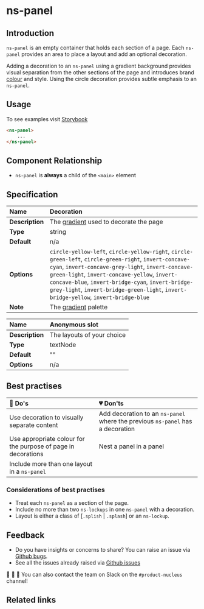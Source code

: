 # ns-panel

## Introduction

`ns-panel` is an empty container that holds each section of a page. Each `ns-panel` provides an area to place a layout and add an optional decoration.

Adding a decoration to an `ns-panel` using a gradient background provides visual separation from the other sections of the page and introduces brand [colour](https://docs.britishgas.design/foundation/colours) and style. Using the circle decoration provides subtle emphasis to an `ns-panel`.

## Usage

To see examples visit [Storybook](https://library.britishgas.design)

```html
<ns-panel>
    ...
</ns-panel>
```

## Component Relationship

* `ns-panel` is **always** a child of the `<main>` element  

## Specification

| **Name** | Decoration |
| :--- | :--- |
| **Description** | The [gradient](https://docs.britishgas.design/foundation/gradients) used to decorate the page |
| **Type** | string |
| **Default** | n/a |
| **Options** | `circle-yellow-left`, `circle-yellow-right`, `circle-green-left`, `circle-green-right`, `invert-concave-cyan`, `invert-concave-grey-light`, `invert-concave-green-light`, `invert-concave-yellow`, `invert-concave-blue`, `invert-bridge-cyan`, `invert-bridge-grey-light`, `invert-bridge-green-light`, `invert-bridge-yellow`, `invert-bridge-blue` |
| **Note** | The [gradient](https://docs.britishgas.design/foundation/gradients) palette |

| **Name** | Anonymous slot |
| :--- | :--- |
| **Description** | The layouts of your choice |
| **Type** | textNode |
| **Default** | "" |
| **Options** | n/a |

## Best practises

| 💚 Do's | 💔 Don'ts |
| :--- | :--- |
| Use decoration to visually separate content | Add decoration to an `ns-panel` where the previous `ns-panel` has a decoration |
| Use appropriate colour for the purpose of page in decorations | Nest a panel in a panel |
| Include more than one layout in a `ns-panel` | |

### Considerations of best practises

* Treat each `ns-panel` as a section of the page.
* Include no more than two `ns-lockups` in one `ns-panel` with a decoration.
* Layout is either a class of [`.splish` | `.splash`] or an `ns-lockup`.

## Feedback

* Do you have insights or concerns to share? You can raise an issue via [Github bugs](https://github.com/ConnectedHomes/nucleus/issues/new?assignees=&labels=Bug&template=a--bug-report.md&title=[bug]%20[ns-panel]).
* See all the issues already raised via [Github issues](https://github.com/connectedHomes/nucleus/issues?utf8=%E2%9C%93&q=is%3Aopen+is%3Aissue+label%3ABug+[ns-panel])

💩 🎉 🦄 You can also contact the team on Slack on the `#product-nucleus` channel!

## Related links
